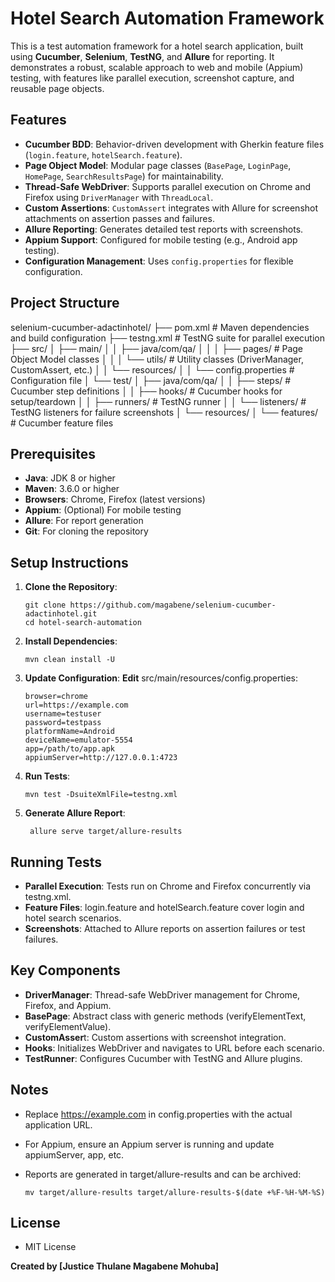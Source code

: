 # Hotel Search Automation Framework

This is a test automation framework for a hotel search application, built using **Cucumber**, **Selenium**, **TestNG**, and **Allure** for reporting. It demonstrates a robust, scalable approach to web and mobile (Appium) testing, with features like parallel execution, screenshot capture, and reusable page objects.

## Features
- **Cucumber BDD**: Behavior-driven development with Gherkin feature files (`login.feature`, `hotelSearch.feature`).
- **Page Object Model**: Modular page classes (`BasePage`, `LoginPage`, `HomePage`, `SearchResultsPage`) for maintainability.
- **Thread-Safe WebDriver**: Supports parallel execution on Chrome and Firefox using `DriverManager` with `ThreadLocal`.
- **Custom Assertions**: `CustomAssert` integrates with Allure for screenshot attachments on assertion passes and failures.
- **Allure Reporting**: Generates detailed test reports with screenshots.
- **Appium Support**: Configured for mobile testing (e.g., Android app testing).
- **Configuration Management**: Uses `config.properties` for flexible configuration.

## Project Structure
selenium-cucumber-adactinhotel/
├── pom.xml                                 # Maven dependencies and build configuration
├── testng.xml                              # TestNG suite for parallel execution
├── src/
│   ├── main/
│   │   ├── java/com/qa/
│   │   │   ├── pages/                      # Page Object Model classes
│   │   │   └── utils/                      # Utility classes (DriverManager, CustomAssert, etc.)
│   │   └── resources/
│   │       └── config.properties           # Configuration file
│   └── test/
│       ├── java/com/qa/
│       │   ├── steps/                      # Cucumber step definitions
│       │   ├── hooks/                      # Cucumber hooks for setup/teardown
│       │   ├── runners/                    # TestNG runner
│       │   └── listeners/                  # TestNG listeners for failure screenshots
│       └── resources/
│           └── features/                   # Cucumber feature files

## Prerequisites
- **Java**: JDK 8 or higher
- **Maven**: 3.6.0 or higher
- **Browsers**: Chrome, Firefox (latest versions)
- **Appium**: (Optional) For mobile testing
- **Allure**: For report generation
- **Git**: For cloning the repository

## Setup Instructions
1. **Clone the Repository**:
   
       git clone https://github.com/magabene/selenium-cucumber-adactinhotel.git
       cd hotel-search-automation

2. **Install Dependencies**:
   
       mvn clean install -U
   
3. **Update Configuration**:
  **Edit** src/main/resources/config.properties:
   
       browser=chrome
       url=https://example.com
       username=testuser
       password=testpass
       platformName=Android
       deviceName=emulator-5554
       app=/path/to/app.apk
       appiumServer=http://127.0.0.1:4723
   
4. **Run Tests**:
   
       mvn test -DsuiteXmlFile=testng.xml
   
5. **Generate Allure Report**:
   
        allure serve target/allure-results

## Running Tests
- **Parallel Execution**: Tests run on Chrome and Firefox concurrently via testng.xml.
- **Feature Files**: login.feature and hotelSearch.feature cover login and hotel search scenarios.
- **Screenshots**: Attached to Allure reports on assertion failures or test failures.

## Key Components
- **DriverManager**: Thread-safe WebDriver management for Chrome, Firefox, and Appium.
- **BasePage**: Abstract class with generic methods (verifyElementText, verifyElementValue).
- **CustomAsser**t: Custom assertions with screenshot integration.
- **Hooks**: Initializes WebDriver and navigates to URL before each scenario.
- **TestRunner**: Configures Cucumber with TestNG and Allure plugins.

## Notes
- Replace https://example.com in config.properties with the actual application URL.
- For Appium, ensure an Appium server is running and update appiumServer, app, etc.
- Reports are generated in target/allure-results and can be archived:
  
      mv target/allure-results target/allure-results-$(date +%F-%H-%M-%S)

 ## License
 - MIT License

**Created by [Justice Thulane Magabene Mohuba]**






